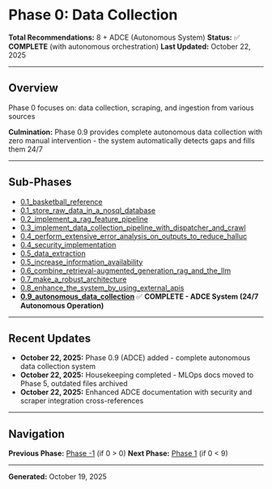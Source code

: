 # Phase 0: Data Collection

**Total Recommendations:** 8 + ADCE (Autonomous System)
**Status:** ✅ **COMPLETE** (with autonomous orchestration)
**Last Updated:** October 22, 2025

---

## Overview

Phase 0 focuses on: data collection, scraping, and ingestion from various sources

**Culmination:** Phase 0.9 provides complete autonomous data collection with zero manual intervention - the system automatically detects gaps and fills them 24/7

---

## Sub-Phases

- [0.1_basketball_reference](0.1_basketball_reference/README.md)
- [0.1_store_raw_data_in_a_nosql_database](0.1_store_raw_data_in_a_nosql_database/README.md)
- [0.2_implement_a_rag_feature_pipeline](0.2_implement_a_rag_feature_pipeline/README.md)
- [0.3_implement_data_collection_pipeline_with_dispatcher_and_crawl](0.3_implement_data_collection_pipeline_with_dispatcher_and_crawl/README.md)
- [0.4_perform_extensive_error_analysis_on_outputs_to_reduce_halluc](0.4_perform_extensive_error_analysis_on_outputs_to_reduce_halluc/README.md)
- [0.4_security_implementation](0.4_security_implementation/README.md)
- [0.5_data_extraction](0.5_data_extraction/README.md)
- [0.5_increase_information_availability](0.5_increase_information_availability/README.md)
- [0.6_combine_retrieval-augmented_generation_rag_and_the_llm](0.6_combine_retrieval-augmented_generation_rag_and_the_llm/README.md)
- [0.7_make_a_robust_architecture](0.7_make_a_robust_architecture/README.md)
- [0.8_enhance_the_system_by_using_external_apis](0.8_enhance_the_system_by_using_external_apis/README.md)
- **[0.9_autonomous_data_collection](0.9_autonomous_data_collection/README.md)** ✅ **COMPLETE - ADCE System (24/7 Autonomous Operation)**


---

## Recent Updates

- **October 22, 2025:** Phase 0.9 (ADCE) added - complete autonomous data collection system
- **October 22, 2025:** Housekeeping completed - MLOps docs moved to Phase 5, outdated files archived
- **October 22, 2025:** Enhanced ADCE documentation with security and scraper integration cross-references

---

## Navigation

**Previous Phase:** [Phase -1](../phase_-1/PHASE_-1_INDEX.md) (if 0 > 0)
**Next Phase:** [Phase 1](../phase_1/PHASE_1_INDEX.md) (if 0 < 9)

---

**Generated:** October 19, 2025
